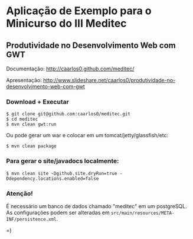 # Aplicação de Exemplo para o Minicurso do III Meditec
## Produtividade no Desenvolvimento Web com GWT

Documentação: http://caarlos0.github.com/meditec/

Apresentação: http://www.slideshare.net/caarlos0/produtividade-no-desenvolvimento-web-com-gwt

### Download + Executar

```
$ git clone git@github.com:caarlos0/meditec.git
$ cd meditec
$ mvn clean gwt:run
```

Ou pode gerar um war e colocar em um tomcat/jetty/glassfish/etc:

```
$ mvn clean package
```

### Para gerar o site/javadocs localmente:

```
$ mvn clean site -Dgithub.site.dryRun=true -Ddependency.locations.enabled=false
```

### Atenção!
É necessário um banco de dados chamado "meditec" em um postgreSQL. As configurações podem ser alteradas
em `src/main/resources/META-INF/persistence.xml`.

=)